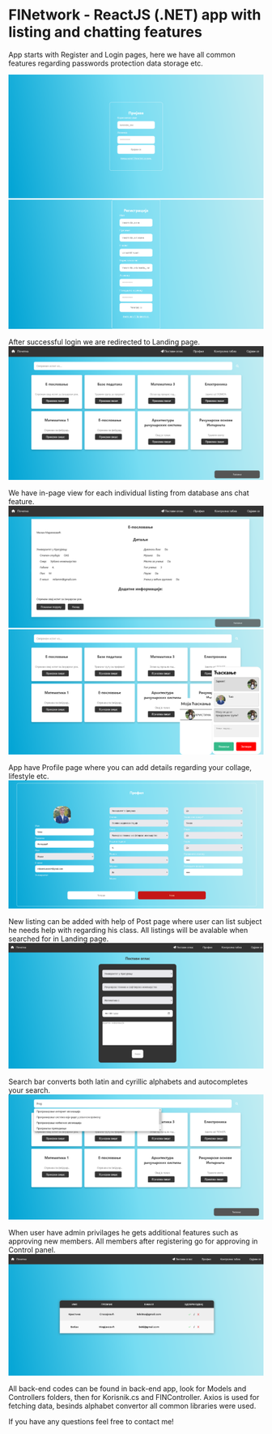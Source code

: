# FINetwork - ReactJS (.NET) app with listing and chatting features

App starts with Register and Login pages, here we have all common features regarding passwords protection data storage etc.

![login](https://github.com/035uros/FINetwork/blob/54b3b36350574966b4bc41e41d4ea715d8381b6b/presentationImgs/1.png)
![register](https://github.com/035uros/FINetwork/blob/54b3b36350574966b4bc41e41d4ea715d8381b6b/presentationImgs/2.png)

After successful login we are redirected to Landing page.
![landing](https://github.com/035uros/FINetwork/blob/54b3b36350574966b4bc41e41d4ea715d8381b6b/presentationImgs/3.png)

We have in-page view for each individual listing from database ans chat feature.
![landing](https://github.com/035uros/FINetwork/blob/54b3b36350574966b4bc41e41d4ea715d8381b6b/presentationImgs/4.png)
![landing](https://github.com/035uros/FINetwork/blob/54b3b36350574966b4bc41e41d4ea715d8381b6b/presentationImgs/5.png)

App have Profile page where you can add details regarding your collage, lifestyle etc.
![landing](https://github.com/035uros/FINetwork/blob/54b3b36350574966b4bc41e41d4ea715d8381b6b/presentationImgs/7.png)

New listing can be added with help of Post page where user can list subject he needs help with regarding his class. All listings will be avalable when searched for in Landing page.
![landing](https://github.com/035uros/FINetwork/blob/54b3b36350574966b4bc41e41d4ea715d8381b6b/presentationImgs/6.png)

Search bar converts both latin and cyrillic alphabets and autocompletes your search.
![landing](https://github.com/035uros/FINetwork/blob/54b3b36350574966b4bc41e41d4ea715d8381b6b/presentationImgs/9.png)

When user have admin privilages he gets additional features such as approving new members. All members after registering go for approving in Control panel.
![landing](https://github.com/035uros/FINetwork/blob/54b3b36350574966b4bc41e41d4ea715d8381b6b/presentationImgs/8.png)

All back-end codes can be found in back-end app, look for Models and Controllers folders, then for Korisnik.cs and FINController.
Axios is used for fetching data, besinds alphabet convertor all common libraries were used.

If you have any questions feel free to contact me!

